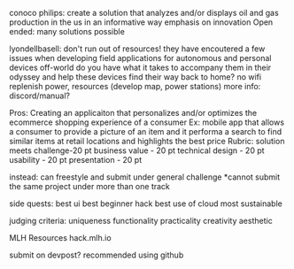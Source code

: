 conoco philips:
create a solution that analyzes and/or displays oil and gas production in the us in an informative way
emphasis on innovation
Open ended: many solutions possible

lyondellbasell:
don't run out of resources!
they have encoutered a few issues when developing field applications for autonomous and personal devices off-world
do you have what it takes to accompany them in their odyssey and help these devices find their way back to home?
no wifi
replenish power, resources (develop map, power stations)
more info: discord/manual?

Pros:
Creating an applicaiton that personalizes and/or optimizes the ecommerce shopping experience of a consumer
Ex: mobile app that allows a consumer to provide a picture of an item and it performa a search to find similar items at retail locations and highlights the best price
Rubric:
solution meets challenge-20 pt
business value - 20 pt
technical design - 20 pt
usability - 20 pt
presentation - 20 pt

instead: can freestyle and submit under general challenge
*cannot submit the same project under more than one track

side quests:
best ui
best beginner hack
best use of cloud
most sustainable

judging criteria:
uniqueness
functionality
practicality
creativity
aesthetic

MLH Resources
hack.mlh.io

submit on devpost? recommended using github